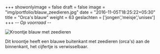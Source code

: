 +++
showonlyimage = false
draft = false
image = "img/portfolio/blauw_zeedieren.jpg"
date = "2016-11-05T18:25:22+05:30"
title = "Orca's blauw"
weight = 63
geslachten = ['jongen','meisje','unisex']
+++
*-- Op voorraad --*

<!--more-->
![Kroontje blauw met zeedieren][1]

Dit kroontje heeft een blauwe buitenkant met zeedieren (orca's) aan de binnenkant, het cijfertje is verwisselbaar.

[1]: /img/portfolio/blauw_zeedieren.jpg